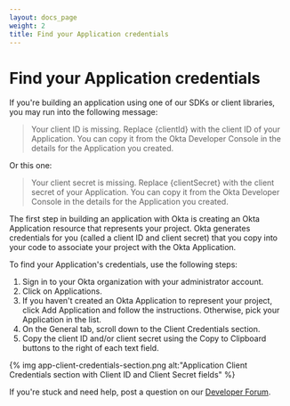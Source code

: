 ```yaml
---
layout: docs_page
weight: 2
title: Find your Application credentials
---
```


# Find your Application credentials

If you're building an application using one of our SDKs or client libraries, you may run into the following message:

> Your client ID is missing. Replace {clientId} with the client ID of your Application. You can copy it from the Okta Developer Console in the details for the Application you created.

Or this one:

> Your client secret is missing. Replace {clientSecret} with the client secret of your Application. You can copy it from the Okta Developer Console in the details for the Application you created.

The first step in building an application with Okta is creating an Okta Application resource that represents your project. Okta generates credentials for you (called a client ID and client secret) that you copy into your code to associate your project with the Okta Application.

To find your Application's credentials, use the following steps:

1. Sign in to your Okta organization with your administrator account.
2. Click on Applications.
3. If you haven't created an Okta Application to represent your project, click Add Application and follow the instructions. Otherwise, pick your Application in the list.
4. On the General tab, scroll down to the Client Credentials section.
5. Copy the client ID and/or client secret using the Copy to Clipboard buttons to the right of each text field.

{% img app-client-credentials-section.png alt:"Application Client Credentials section with Client ID and Client Secret fields" %}

If you're stuck and need help, post a question on our [Developer Forum](https://devforum.okta.com).
